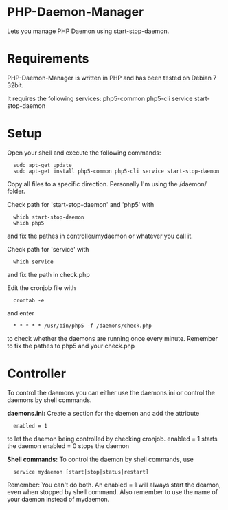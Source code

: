 PHP-Daemon-Manager
==================

Lets you manage PHP Daemon using start-stop-daemon.





Requirements
============

PHP-Daemon-Manager is written in PHP and has been tested on Debian 7 32bit.

It requires the following services:
php5-common php5-cli service start-stop-daemon





Setup
=====

Open your shell and execute the following commands:
```
  sudo apt-get update
  sudo apt-get install php5-common php5-cli service start-stop-daemon
```

Copy all files to a specific direction. Personally I'm using the /daemon/ folder.


Check path for 'start-stop-daemon' and 'php5' with
```
  which start-stop-daemon
  which php5
```
and fix the pathes in controller/mydaemon or whatever you call it.


Check path for 'service' with
```
  which service
```
and fix the path in check.php


Edit the cronjob file with
```
  crontab -e
```
and enter
```
  * * * * * /usr/bin/php5 -f /daemons/check.php
```
to check whether the daemons are running once every minute.
Remember to fix the pathes to php5 and your check.php





Controller
==========

To control the daemons you can either use the daemons.ini or control the daemons by shell commands.


**daemons.ini:**
Create a section for the daemon and add the attribute
```
  enabled = 1
```
to let the daemon being controlled by checking cronjob.
enabled = 1 starts the daemon
enabled = 0 stops the daemon


**Shell commands:**
To control the daemon by shell commands, use
```
  service mydaemon [start|stop|status|restart]
```
  
  
Remember: You can't do both. An enabled = 1 will always start the deamon, even when stopped by shell command.
Also remember to use the name of your daemon instead of mydaemon.
